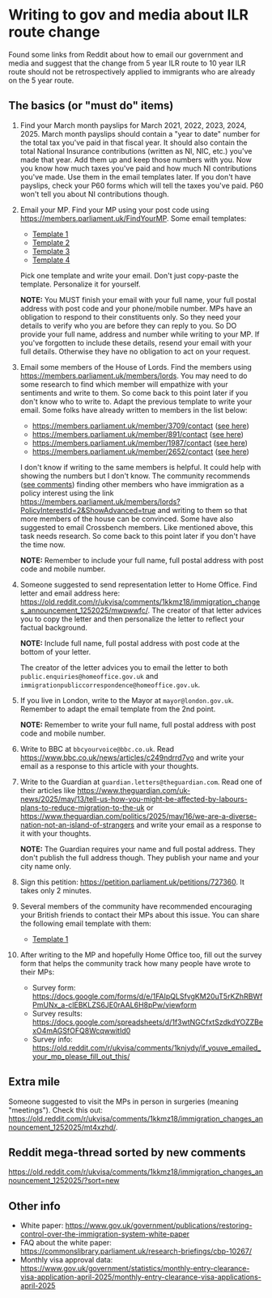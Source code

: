 # Writing to gov and media about ILR route change

Found some links from Reddit about how to email our government and media and suggest that the change from 5 year ILR route to 10 year ILR route should not be retrospectively applied to immigrants who are already on the 5 year route.

## The basics (or "must do" items)

 1. Find your March month payslips for March 2021, 2022, 2023, 2024, 2025. March month payslips should contain a "year to date" number for the total tax you've paid in that fiscal year. It should also contain the total National Insurance contributions (written as NI, NIC, etc.) you've made that year. Add them up and keep those numbers with you. Now you know how much taxes you've paid and how much NI contributions you've made. Use them in the email templates later. If you don't have payslips, check your P60 forms which will tell the taxes you've paid. P60 won't tell you about NI contributions though.

 2. Email your MP. Find your MP using your post code using <https://members.parliament.uk/FindYourMP>. Some email templates:

    - [Template 1](https://old.reddit.com/r/ukvisa/comments/1kkmz18/immigration_changes_announcement_1252025/mrwscke/)
    - [Template 2](https://old.reddit.com/r/ukvisa/comments/1kkmz18/immigration_changes_announcement_1252025/mrwk4iq/)
    - [Template 3](https://old.reddit.com/r/ukvisa/comments/1kkmz18/immigration_changes_announcement_1252025/msch87n/)
    - [Template 4](https://old.reddit.com/r/ukvisa/comments/1kkmz18/immigration_changes_announcement_1252025/ms9if6e/)

    Pick one template and write your email. Don't just copy-paste the template. Personalize it for yourself.

    **NOTE:** You MUST finish your email with your full name, your full postal address with post code and your phone/mobile number. MPs have an obligation to respond to their constituents only. So they need your details to verify who you are before they can reply to you. So DO provide your full name, address and number while writing to your MP. If you've forgotten to include these details, resend your email with your full details. Otherwise they have no obligation to act on your request.

 3. Email some members of the House of Lords. Find the members using <https://members.parliament.uk/members/lords>. You may need to do some research to find which member will empathize with your sentiments and write to them. So come back to this point later if you don't know who to write to. Adapt the previous template to write your email. Some folks have already written to members in the list below:

    - <https://members.parliament.uk/member/3709/contact> ([see here](https://old.reddit.com/r/ukvisa/comments/1kkmz18/immigration_changes_announcement_1252025/mt9hm3q/))
    - <https://members.parliament.uk/member/891/contact> ([see here](https://old.reddit.com/r/ukvisa/comments/1kkmz18/immigration_changes_announcement_1252025/mt9hm3q/))
    - <https://members.parliament.uk/member/1987/contact> ([see here](https://old.reddit.com/r/ukvisa/comments/1kkmz18/immigration_changes_announcement_1252025/mt9hm3q/))
    - <https://members.parliament.uk/member/2652/contact> ([see here](https://old.reddit.com/r/ukvisa/comments/1kkmz18/immigration_changes_announcement_1252025/mta3utd/))
  
    I don't know if writing to the same members is helpful. It could help with showing the numbers but I don't know. The community recommends ([see comments](https://old.reddit.com/r/ukvisa/comments/1kkmz18/immigration_changes_announcement_1252025/mtb8d67/)) finding other members who have immigration as a policy interest using the link <https://members.parliament.uk/members/lords?PolicyInterestId=2&ShowAdvanced=true> and writing to them so that more members of the house can be convinced. Some have also suggested to email Crossbench members. Like mentioned above, this task needs research. So come back to this point later if you don't have the time now.
  
    **NOTE:** Remember to include your full name, full postal address with post code and mobile number. 

 4. Someone suggested to send representation letter to Home Office. Find letter and email address here: <https://old.reddit.com/r/ukvisa/comments/1kkmz18/immigration_changes_announcement_1252025/mwpwwfc/>. The creator of that letter advices you to copy the letter and then personalize the letter to reflect your factual background.

    **NOTE:** Include full name, full postal address with post code at the bottom of your letter.

    The creator of the letter advices you to email the letter to both `public.enquiries@homeoffice.gov.uk` and `immigrationpubliccorrespondence@homeoffice.gov.uk`.

 5. If you live in London, write to the Mayor at `mayor@london.gov.uk`. Remember to adapt the email template from the 2nd point.

    **NOTE:** Remember to write your full name, full postal address with post code and mobile number.

 6. Write to BBC at `bbcyourvoice@bbc.co.uk`. Read <https://www.bbc.co.uk/news/articles/c249ndrrd7vo> and write your email as a response to this article with your thoughts.

 7. Write to the Guardian at `guardian.letters@theguardian.com`. Read one of their articles like <https://www.theguardian.com/uk-news/2025/may/13/tell-us-how-you-might-be-affected-by-labours-plans-to-reduce-migration-to-the-uk> or <https://www.theguardian.com/politics/2025/may/16/we-are-a-diverse-nation-not-an-island-of-strangers> and write your email as a response to it with your thoughts.

    **NOTE:** The Guardian requires your name and full postal address. They don't publish the full address though. They publish your name and your city name only.

 8. Sign this petition: <https://petition.parliament.uk/petitions/727360>. It takes only 2 minutes.

 9. Several members of the community have recommended encouraging your British friends to contact their MPs about this issue. You can share the following email template with them:

    * [Template 1](https://old.reddit.com/r/ukvisa/comments/1kkmz18/immigration_changes_announcement_1252025/mu2eoac/)

10. After writing to the MP and hopefully Home Office too, fill out the survey form that helps the community track how many people have wrote to their MPs:

    * Survey form: <https://docs.google.com/forms/d/e/1FAIpQLSfvgKM20uT5rKZhRBWfPmUNx_a-clEBKLZS6JE0rAAL6H8pPw/viewform>
    * Survey results: <https://docs.google.com/spreadsheets/d/1f3wtNGCfxtSzdkdYOZZBexO4mAGSfOFQ8WcqwwitId0>
    * Survey info: <https://old.reddit.com/r/ukvisa/comments/1knjydy/if_youve_emailed_your_mp_please_fill_out_this/>

## Extra mile

Someone suggested to visit the MPs in person in surgeries (meaning "meetings"). Check this out: <https://old.reddit.com/r/ukvisa/comments/1kkmz18/immigration_changes_announcement_1252025/mt4xzhd/>.

## Reddit mega-thread sorted by new comments

<https://old.reddit.com/r/ukvisa/comments/1kkmz18/immigration_changes_announcement_1252025/?sort=new>

## Other info

* White paper: <https://www.gov.uk/government/publications/restoring-control-over-the-immigration-system-white-paper>
* FAQ about the white paper: <https://commonslibrary.parliament.uk/research-briefings/cbp-10267/>
* Monthly visa approval data: <https://www.gov.uk/government/statistics/monthly-entry-clearance-visa-application-april-2025/monthly-entry-clearance-visa-applications-april-2025>
